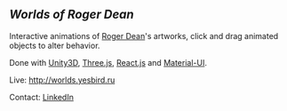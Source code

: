 ## <em>Worlds of Roger Dean</em>

Interactive animations of [Roger Dean](https://www.rogerdean.com/)'s artworks, click and drag animated objects to alter behavior.

Done with [Unity3D](https://unity.com), [Three.js](https://threejs.org/), [React.js](https://reactjs.org/) and [Material-UI](https://material-ui.com/).

Live: http://worlds.yesbird.ru

Contact: [LinkedIn](https://www.linkedin.com/in/sergey-yanenko-57b21a96/)
